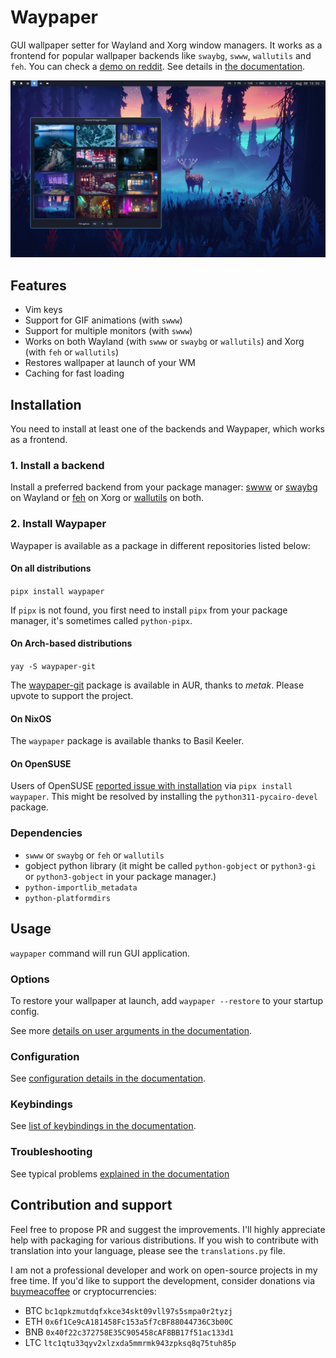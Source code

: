 # Waypaper

GUI wallpaper setter for Wayland and Xorg window managers. It works as a frontend for popular wallpaper backends like `swaybg`, `swww`, `wallutils` and `feh`. You can check a [demo on reddit](https://www.reddit.com/r/unixporn/comments/15lbhuc/hyprland_waypaper_gui_wallpaper_setter_for_wayland/). See details in [the documentation](https://anufrievroman.gitbook.io/waypaper).

![screenshot](screenshot.jpg)

## Features

- Vim keys
- Support for GIF animations (with `swww`)
- Support for multiple monitors (with `swww`)
- Works on both Wayland (with `swww` or `swaybg` or `wallutils`) and Xorg (with `feh` or `wallutils`)
- Restores wallpaper at launch of your WM
- Caching for fast loading
  
## Installation

You need to install at least one of the backends and Waypaper, which works as a frontend.

### 1. Install a backend

Install a preferred backend from your package manager: [swww](https://github.com/Horus645/swww) or [swaybg](https://github.com/swaywm/swaybg) on Wayland or [feh](https://github.com/derf/feh) on Xorg or [wallutils](https://github.com/xyproto/wallutils) on both.

### 2. Install Waypaper

Waypaper is available as a package in different repositories listed below:

#### On all distributions

`pipx install waypaper`

If `pipx` is not found, you first need to install `pipx` from your package manager, it's sometimes called `python-pipx`.

#### On Arch-based distributions

`yay -S waypaper-git`

The [waypaper-git](https://aur.archlinux.org/packages/waypaper-git) package is available in AUR, thanks to *metak*. Please upvote to support the project.

#### On NixOS

The `waypaper` package is available thanks to Basil Keeler.

#### On OpenSUSE

Users of OpenSUSE [reported issue with installation](https://github.com/anufrievroman/waypaper/issues/30) via `pipx install waypaper`. This might be resolved by installing the `python311-pycairo-devel` package.

### Dependencies

- `swww` or `swaybg` or `feh` or `wallutils`
- gobject python library (it might be called `python-gobject` or `python3-gi` or `python3-gobject` in your package manager.)
- `python-importlib_metadata`
- `python-platformdirs`

## Usage

`waypaper` command will run GUI application.

### Options

To restore your wallpaper at launch, add `waypaper --restore` to your startup config.

See more [details on user arguments in the documentation](https://anufrievroman.gitbook.io/waypaper/usage).

### Configuration

See [configuration details in the documentation](https://anufrievroman.gitbook.io/waypaper/configuration).

### Keybindings

See [list of keybindings in the documentation](https://anufrievroman.gitbook.io/waypaper/keybindings).

### Troubleshooting

See typical problems [explained in the documentation](https://anufrievroman.gitbook.io/waypaper/troubleshooting)

## Contribution and support

Feel free to propose PR and suggest the improvements. I'll highly appreciate help with packaging for various distributions. If you wish to contribute with translation into your language, please see the `translations.py` file.

I am not a professional developer and work on open-source projects in my free time. If you'd like to support the development, consider donations via [buymeacoffee](https://www.buymeacoffee.com/angryprofessor) or cryptocurrencies:

- BTC `bc1qpkzmutdqfxkce34skt09vll97s5smpa0r2tyzj`
- ETH `0x6f1Ce9cA181458Fc153a5f7cBF88044736C3b00C`
- BNB `0x40f22c372758E35C905458cAF8BB17f51ac133d1`
- LTC `ltc1qtu33qyv2xlzxda5mmrmk943zpksq8q75tuh85p`
